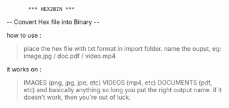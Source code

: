 
           *** HEX2BIN ***
  -- Convert Hex file into Binary --

how to use :
> place the hex file with txt format in import folder.
> name the ouput, eg: image.jpg / doc.pdf / video.mp4

it works on :
> IMAGES (png, jpg, jpe, etc)
> VIDEOS (mp4, etc)
> DOCUMENTS (pdf, etc)
> and basically anything so long you put the right output name.
> if it doesn't work, then you're out of luck.